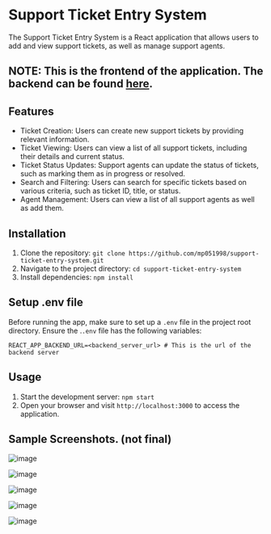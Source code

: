 # Support Ticket Entry System

The Support Ticket Entry System is a React application that allows users to add and view support tickets, as well as manage support agents.

## NOTE: This is the frontend of the application. The backend can be found [here](https://github.com/mp051998/support-ticket-entry-system-backend).

## Features

- Ticket Creation: Users can create new support tickets by providing relevant information.
- Ticket Viewing: Users can view a list of all support tickets, including their details and current status.
- Ticket Status Updates: Support agents can update the status of tickets, such as marking them as in progress or resolved.
- Search and Filtering: Users can search for specific tickets based on various criteria, such as ticket ID, title, or status.
- Agent Management: Users can view a list of all support agents as well as add them.

## Installation

1. Clone the repository: `git clone https://github.com/mp051998/support-ticket-entry-system.git`
2. Navigate to the project directory: `cd support-ticket-entry-system`
3. Install dependencies: `npm install`

## Setup .env file

Before running the app, make sure to set up a `.env` file in the project root directory. Ensure the .`.env` file has the following variables:

```
REACT_APP_BACKEND_URL=<backend_server_url> # This is the url of the backend server
```

## Usage

1. Start the development server: `npm start`
2. Open your browser and visit `http://localhost:3000` to access the application.

## Sample Screenshots. (not final)
![image](https://github.com/mp051998/support-ticket-entry-system/assets/25613636/014515ab-7db4-49af-8a9c-79bb75b59031)

![image](https://github.com/mp051998/support-ticket-entry-system/assets/25613636/e5832df1-b166-4972-bbd9-9d5a116d3e42)

![image](https://github.com/mp051998/support-ticket-entry-system/assets/25613636/b0b38618-89f5-4c63-a003-a436fd1eed6c)

![image](https://github.com/mp051998/support-ticket-entry-system/assets/25613636/4416f26c-b32f-41ee-9408-f3dd923d370d)

![image](https://github.com/mp051998/support-ticket-entry-system/assets/25613636/e4c3ceef-1966-4e8d-88ec-b10164475bbc)


